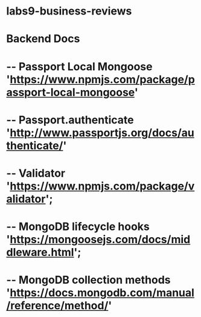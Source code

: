 # labs9-business-reviews

# Backend Docs

# -- Passport Local Mongoose 'https://www.npmjs.com/package/passport-local-mongoose'

# -- Passport.authenticate 'http://www.passportjs.org/docs/authenticate/'

# -- Validator 'https://www.npmjs.com/package/validator';

# -- MongoDB lifecycle hooks 'https://mongoosejs.com/docs/middleware.html';

# -- MongoDB collection methods 'https://docs.mongodb.com/manual/reference/method/'
